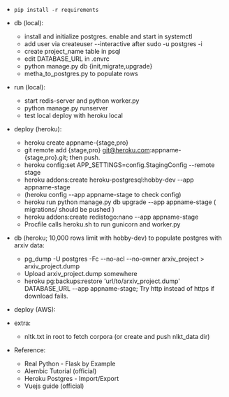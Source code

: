 - `pip install -r requirements`

- db (local):
     * install and initialize postgres. enable and start in systemctl
     * add user via createuser --interactive after sudo -u postgres -i
     * create project\_name table in psql
     * edit DATABASE\_URL in .envrc
     * python manage.py db {init,migrate,upgrade}
     * metha_to_postgres.py to populate rows

- run (local):
     * start redis-server and python worker.py
     * python manage.py runserver
     * test local deploy with heroku local

- deploy (heroku):
     * heroku create appname-{stage,pro}
     * git remote add {stage,pro} git@heroku.com:appname-{stage,pro}.git; then push.
     * heroku config:set APP_SETTINGS=config.StagingConfig --remote stage
     * heroku addons:create heroku-postgresql:hobby-dev --app appname-stage
     * (heroku config --app appname-stage to check config)
     * heroku run python manage.py db upgrade --app appname-stage ( migrations/ should be pushed )
     * heroku addons:create redistogo:nano --app appname-stage
     * Procfile calls heroku.sh to run gunicorn and worker.py

- db (heroku; 10,000 rows limit with hobby-dev) to populate postgres with arxiv data:
     * pg_dump -U postgres -Fc --no-acl --no-owner arxiv_project > arxiv_project.dump
     * Upload arxiv_project.dump somewhere
     * heroku pg:backups:restore 'url/to/arxiv_project.dump' DATABASE_URL --app appname-stage;
        Try http instead of https if download fails.

- deploy (AWS):

- extra:
     * nltk.txt in root to fetch corpora (or create and push nlkt\_data dir)
      
- Reference:
     * Real Python - Flask by Example
     * Alembic Tutorial (official)
     * Heroku Postgres - Import/Export
     * Vuejs guide (official)
